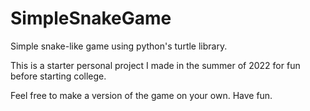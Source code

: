 # SimpleSnakeGame
Simple snake-like game using python's turtle library.

This is a starter personal project I made in the summer of 2022 for fun before starting college.

Feel free to make a version of the game on your own. Have fun.
